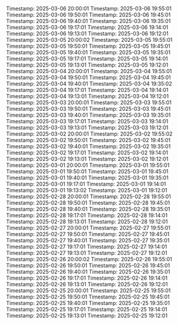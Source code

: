 Timestamp: 2025-03-06 20:00:01
Timestamp: 2025-03-06 19:55:01
Timestamp: 2025-03-06 19:50:01
Timestamp: 2025-03-06 19:45:01
Timestamp: 2025-03-06 19:40:01
Timestamp: 2025-03-06 19:35:01
Timestamp: 2025-03-06 19:17:01
Timestamp: 2025-03-06 19:14:01
Timestamp: 2025-03-06 19:13:01
Timestamp: 2025-03-06 19:12:01
Timestamp: 2025-03-05 20:00:02
Timestamp: 2025-03-05 19:55:01
Timestamp: 2025-03-05 19:50:01
Timestamp: 2025-03-05 19:45:01
Timestamp: 2025-03-05 19:40:01
Timestamp: 2025-03-05 19:35:01
Timestamp: 2025-03-05 19:17:01
Timestamp: 2025-03-05 19:14:01
Timestamp: 2025-03-05 19:13:01
Timestamp: 2025-03-05 19:12:01
Timestamp: 2025-03-04 20:00:01
Timestamp: 2025-03-04 19:55:01
Timestamp: 2025-03-04 19:50:01
Timestamp: 2025-03-04 19:45:01
Timestamp: 2025-03-04 19:40:01
Timestamp: 2025-03-04 19:35:02
Timestamp: 2025-03-04 19:17:01
Timestamp: 2025-03-04 19:14:01
Timestamp: 2025-03-04 19:13:01
Timestamp: 2025-03-04 19:12:01
Timestamp: 2025-03-03 20:00:01
Timestamp: 2025-03-03 19:55:01
Timestamp: 2025-03-03 19:50:01
Timestamp: 2025-03-03 19:45:01
Timestamp: 2025-03-03 19:40:01
Timestamp: 2025-03-03 19:35:01
Timestamp: 2025-03-03 19:17:01
Timestamp: 2025-03-03 19:14:01
Timestamp: 2025-03-03 19:13:01
Timestamp: 2025-03-03 19:12:01
Timestamp: 2025-03-02 20:00:01
Timestamp: 2025-03-02 19:55:02
Timestamp: 2025-03-02 19:50:01
Timestamp: 2025-03-02 19:45:01
Timestamp: 2025-03-02 19:40:01
Timestamp: 2025-03-02 19:35:01
Timestamp: 2025-03-02 19:17:01
Timestamp: 2025-03-02 19:14:01
Timestamp: 2025-03-02 19:13:01
Timestamp: 2025-03-02 19:12:01
Timestamp: 2025-03-01 20:00:01
Timestamp: 2025-03-01 19:55:01
Timestamp: 2025-03-01 19:50:01
Timestamp: 2025-03-01 19:45:01
Timestamp: 2025-03-01 19:40:01
Timestamp: 2025-03-01 19:35:01
Timestamp: 2025-03-01 19:17:01
Timestamp: 2025-03-01 19:14:01
Timestamp: 2025-03-01 19:13:02
Timestamp: 2025-03-01 19:12:01
Timestamp: 2025-02-28 20:00:01
Timestamp: 2025-02-28 19:55:01
Timestamp: 2025-02-28 19:50:01
Timestamp: 2025-02-28 19:45:01
Timestamp: 2025-02-28 19:40:01
Timestamp: 2025-02-28 19:35:01
Timestamp: 2025-02-28 19:17:01
Timestamp: 2025-02-28 19:14:01
Timestamp: 2025-02-28 19:13:01
Timestamp: 2025-02-28 19:12:01
Timestamp: 2025-02-27 20:00:01
Timestamp: 2025-02-27 19:55:01
Timestamp: 2025-02-27 19:50:01
Timestamp: 2025-02-27 19:45:01
Timestamp: 2025-02-27 19:40:01
Timestamp: 2025-02-27 19:35:01
Timestamp: 2025-02-27 19:17:01
Timestamp: 2025-02-27 19:14:01
Timestamp: 2025-02-27 19:13:01
Timestamp: 2025-02-27 19:12:01
Timestamp: 2025-02-26 20:00:02
Timestamp: 2025-02-26 19:55:01
Timestamp: 2025-02-26 19:50:01
Timestamp: 2025-02-26 19:45:01
Timestamp: 2025-02-26 19:40:01
Timestamp: 2025-02-26 19:35:01
Timestamp: 2025-02-26 19:17:01
Timestamp: 2025-02-26 19:14:01
Timestamp: 2025-02-26 19:13:01
Timestamp: 2025-02-26 19:12:01
Timestamp: 2025-02-25 20:00:01
Timestamp: 2025-02-25 19:55:01
Timestamp: 2025-02-25 19:50:01
Timestamp: 2025-02-25 19:45:01
Timestamp: 2025-02-25 19:40:01
Timestamp: 2025-02-25 19:35:01
Timestamp: 2025-02-25 19:17:01
Timestamp: 2025-02-25 19:14:01
Timestamp: 2025-02-25 19:13:01
Timestamp: 2025-02-25 19:12:01
